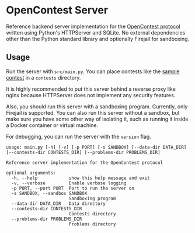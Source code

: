 # OpenContest Server

Reference backend server implementation for the [OpenContest protocol](https://github.com/LadueCS/OpenContest) written using Python's HTTPServer and SQLite. No external dependencies other than the Python standard library and optionally Firejail for sandboxing.


## Usage

Run the server with `src/main.py`. You can place contests like the [sample contest](https://github.com/LadueCS/Test) in a `contests` directory.

It is highly recommended to put this server behind a reverse proxy like nginx because HTTPServer does not implement any security features.

Also, you should run this server with a sandboxing program. Currently, only Firejail is supported. You can also run this server without a sandbox, but make sure you have some other way of isolating it, such as running it inside a Docker container or virtual machine.

For debugging, you can run the server with the `version` flag.

```
usage: main.py [-h] [-v] [-p PORT] [-s SANDBOX] [--data-dir DATA_DIR] [--contests-dir CONTESTS_DIR] [--problems-dir PROBLEMS_DIR]

Reference server implementation for the OpenContest protocol

optional arguments:
  -h, --help            show this help message and exit
  -v, --verbose         Enable verbose logging
  -p PORT, --port PORT  Port to run the server on
  -s SANDBOX, --sandbox SANDBOX
                        Sandboxing program
  --data-dir DATA_DIR   Data directory
  --contests-dir CONTESTS_DIR
                        Contests directory
  --problems-dir PROBLEMS_DIR
                        Problems directory
```

